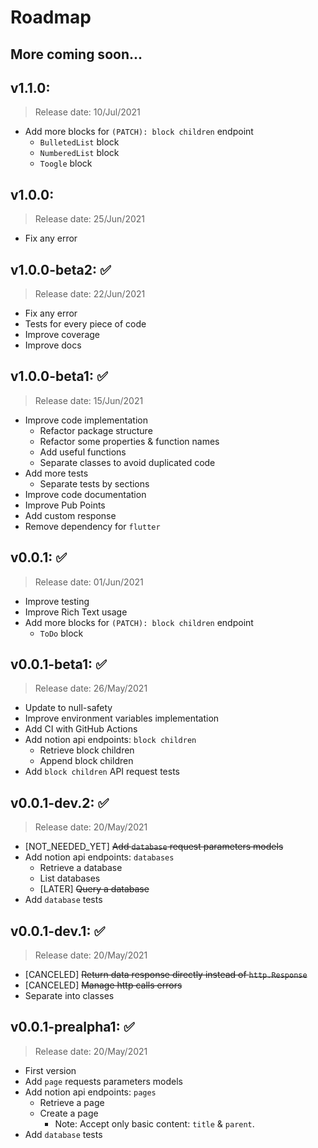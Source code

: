 # Roadmap

## More coming soon...

## v1.1.0:
> Release date: 10/Jul/2021
* Add more blocks for `(PATCH): block children` endpoint
  * `BulletedList` block
  * `NumberedList` block
  * `Toogle` block

## v1.0.0:
> Release date: 25/Jun/2021
* Fix any error

## v1.0.0-beta2: ✅
> Release date: 22/Jun/2021
* Fix any error
* Tests for every piece of code
* Improve coverage
* Improve docs

## v1.0.0-beta1: ✅
> Release date: 15/Jun/2021
* Improve code implementation
  * Refactor package structure
  * Refactor some properties & function names
  * Add useful functions
  * Separate classes to avoid duplicated code
* Add more tests
  * Separate tests by sections
* Improve code documentation
* Improve Pub Points
* Add custom response
* Remove dependency for `flutter`

## v0.0.1: ✅
> Release date: 01/Jun/2021
* Improve testing
* Improve Rich Text usage
* Add more blocks for `(PATCH): block children` endpoint
  * `ToDo` block

## v0.0.1-beta1: ✅
> Release date: 26/May/2021
* Update to null-safety
* Improve environment variables implementation
* Add CI with GitHub Actions
* Add notion api endpoints: `block children`
  * Retrieve block children
  * Append block children
* Add `block children` API request tests

## v0.0.1-dev.2: ✅
> Release date: 20/May/2021
* [NOT_NEEDED_YET] ~~Add `database` request parameters models~~
* Add notion api endpoints: `databases`
  * Retrieve a database
  * List databases
  * [LATER] ~~Query a database~~
* Add `database` tests

## v0.0.1-dev.1: ✅
> Release date: 20/May/2021
* [CANCELED] ~~Return data response directly instead of `http.Response`~~
* [CANCELED] ~~Manage http calls errors~~
* Separate into classes

## v0.0.1-prealpha1: ✅
> Release date: 20/May/2021
* First version
* Add `page` requests parameters models
* Add notion api endpoints: `pages`
  * Retrieve a page
  * Create a page
    * Note: Accept only basic content: `title` & `parent`.
* Add `database` tests

